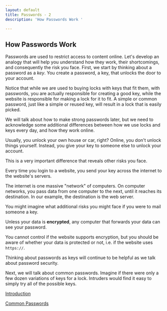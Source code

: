 ```yaml
---
layout: default
title: Passwords - 2
description: 'How Passwords Work '

---
```

## How Passwords Work

Passwords are used to restrict access to content online. Let's develop an analogy that will help you understand how they work, their shortcomings, and consequently the risk you face. First, we start by thinking about a password as a _key_. You create a password, a key, that unlocks the door to your account.

Notice that while we are used to buying locks with keys that fit them, with passwords, you are actually responsible for creating a good key, while the website is responsible for making a lock for it to fit. A simple or common password, just like a simple or reused key, will result in a lock that is easily picked.

We will talk about how to make strong passwords later, but we need to acknowledge some additional differences between how we use locks and keys every day, and how they work online.

Usually, you unlock your own house or car, right? Online, you don't unlock things yourself. Instead, you give your key to someone else to unlock your account.

This is a very important difference that reveals other risks you face.

Every time you login to a website, you send your key across the internet to the website's servers.

The internet is one massive "network" of computers. On computer networks, you pass data from one computer to the next, until it reaches its destination. In our example, the destination is the web server.

You might imagine what additional risks you might face if you were to mail someone a key.

Unless your data is **encrypted**, any computer that forwards your data can see your password.

You cannot control if the website supports encryption, but you should be aware of whether your data is protected or not, i.e. if the website uses `https://`.

Thinking about passwords as keys will continue to be helpful as we talk about password security.

Next, we will talk about common passwords. Imagine if there were only a few dozen variations of keys for a lock. Intruders would find it easy to simply try all of the possible keys.

[Introduction](./ "Introduction ")

[Common Passwords](./ "Common Passwords")